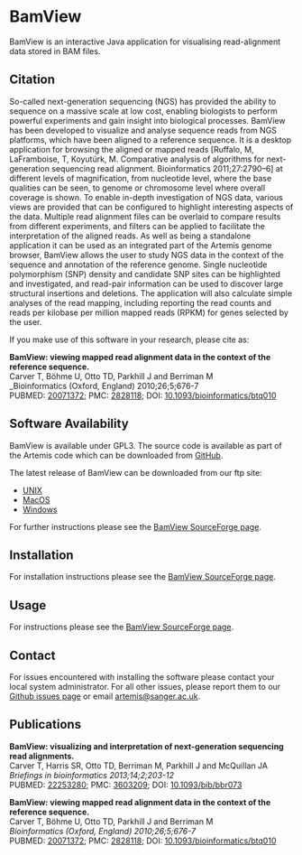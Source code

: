 # BamView
BamView is an interactive Java application for visualising read-alignment data stored in BAM files.

## Citation
So-called next-generation sequencing (NGS) has provided the ability to sequence on a massive scale at low cost, enabling biologists to perform powerful experiments and gain insight into biological processes. BamView has been developed to visualize and analyse sequence reads from NGS platforms, which have been aligned to a reference sequence. It is a desktop application for browsing the aligned or mapped reads [Ruffalo, M, LaFramboise, T, Koyutürk, M. Comparative analysis of algorithms for next-generation sequencing read alignment. Bioinformatics 2011;27:2790–6] at different levels of magnification, from nucleotide level, where the base qualities can be seen, to genome or chromosome level where overall coverage is shown. To enable in-depth investigation of NGS data, various views are provided that can be configured to highlight interesting aspects of the data. Multiple read alignment files can be overlaid to compare results from different experiments, and filters can be applied to facilitate the interpretation of the aligned reads. As well as being a standalone application it can be used as an integrated part of the Artemis genome browser, BamView allows the user to study NGS data in the context of the sequence and annotation of the reference genome. Single nucleotide polymorphism (SNP) density and candidate SNP sites can be highlighted and investigated, and read-pair information can be used to discover large structural insertions and deletions. The application will also calculate simple analyses of the read mapping, including reporting the read counts and reads per kilobase per million mapped reads (RPKM) for genes selected by the user.
   
If you make use of this software in your research, please cite as:
  
__BamView: viewing mapped read alignment data in the context of the reference sequence.__  
Carver T, Böhme U, Otto TD, Parkhill J and Berriman M  
_Bioinformatics (Oxford, England) 2010;26;5;676-7  
PUBMED: [20071372](http://ukpmc.ac.uk/abstract/MED/22253280); PMC: [2828118](http://ukpmc.ac.uk/articles/PMC2828118); DOI: [10.1093/bioinformatics/btq010](10.1093/bioinformatics/btq010)

## Software Availability
BamView is available under GPL3. The source code is available as part of the Artemis code which can be downloaded from [GitHub](https://github.com/sanger-pathogens/Artemis).
  
The latest release of BamView can be downloaded from our ftp site:

* [UNIX](ftp://ftp.sanger.ac.uk/pub/resources/software/artemis/bamview.jar)
* [MacOS](ftp://ftp.sanger.ac.uk/pub/resources/software/artemis/artemis.dmg.gz)
* [Windows](ftp://ftp.sanger.ac.uk/pub/resources/software/artemis/bamview.jar)

For further instructions please see the [BamView SourceForge page](http://bamview.sourceforge.net/).

## Installation 
For installation instructions please see the [BamView SourceForge page](http://bamview.sourceforge.net/).

## Usage
For instructions please see the [BamView SourceForge page](http://bamview.sourceforge.net/).

## Contact
For issues encountered with installing the software please contact your local system administrator. For all other issues, please report them to our [Github issues page](https://github.com/sanger-pathogens/Artemis/issues) or email artemis@sanger.ac.uk.

## Publications
__BamView: visualizing and interpretation of next-generation sequencing read alignments.__  
Carver T, Harris SR, Otto TD, Berriman M, Parkhill J and McQuillan JA  
_Briefings in bioinformatics 2013;14;2;203-12_  
PUBMED: [22253280](http://ukpmc.ac.uk/abstract/MED/22253280); PMC: [3603209](http://ukpmc.ac.uk/articles/PMC3603209); DOI: [10.1093/bib/bbr073](http://dx.doi.org/10.1093/bib/bbr073)
  
__BamView: viewing mapped read alignment data in the context of the reference sequence.__  
Carver T, Böhme U, Otto TD, Parkhill J and Berriman M  
_Bioinformatics (Oxford, England) 2010;26;5;676-7_  
PUBMED: [20071372](http://ukpmc.ac.uk/abstract/MED/20071372); PMC: [2828118](http://ukpmc.ac.uk/articles/PMC2828118); DOI: [10.1093/bioinformatics/btq010](http://dx.doi.org/10.1093/bioinformatics/btq010)